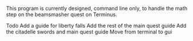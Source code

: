 This program is currently designed, command line only, to handle the math step on the beamsmasher quest on Terminus.

Todo
Add a guide for liberty falls
Add the rest of the main quest guide
Add the citadelle swords and main quest guide
Move from terminal to gui
